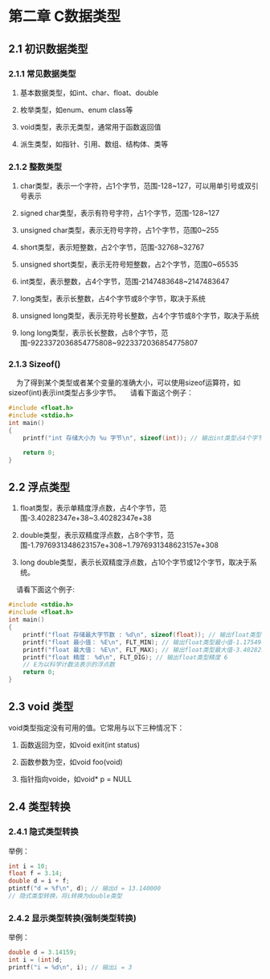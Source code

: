 # 第二章 C数据类型

## 2.1 初识数据类型

### 2.1.1 常见数据类型

1. 基本数据类型，如int、char、float、double

2. 枚举类型，如enum、enum class等

3. void类型，表示无类型，通常用于函数返回值

4. 派生类型，如指针、引用、数组、结构体、类等

### 2.1.2 整数类型

1. char类型，表示一个字符，占1个字节，范围-128~127，可以用单引号或双引号表示

2. signed char类型，表示有符号字符，占1个字节，范围-128~127

3. unsigned char类型，表示无符号字符，占1个字节，范围0~255

4. short类型，表示短整数，占2个字节，范围-32768~32767

5. unsigned short类型，表示无符号短整数，占2个字节，范围0~65535

6. int类型，表示整数，占4个字节，范围-2147483648~2147483647

7. long类型，表示长整数，占4个字节或8个字节，取决于系统

8. unsigned long类型，表示无符号长整数，占4个字节或8个字节，取决于系统

9. long long类型，表示长长整数，占8个字节，范围-9223372036854775808~9223372036854775807

### 2.1.3 Sizeof()

    为了得到某个类型或者某个变量的准确大小，可以使用sizeof运算符，如sizeof(int)表示int类型占多少字节。
    请看下面这个例子：

```c
#include <float.h>
#include <stdio.h>
int main()
{
    printf("int 存储大小为 %u 字节\n", sizeof(int)); // 输出int类型占4个字节

    return 0;
}
```

## 2.2 浮点类型

1. float类型，表示单精度浮点数，占4个字节，范围-3.40282347e+38~3.40282347e+38

2. double类型，表示双精度浮点数，占8个字节，范围-1.7976931348623157e+308~1.7976931348623157e+308

3. long double类型，表示长双精度浮点数，占10个字节或12个字节，取决于系统。

    请看下面这个例子:

```c
#include <stdio.h>
#include <float.h>
int main()
{
    printf("float 存储最大字节数 : %d\n", sizeof(float)); // 输出float类型占4个字节
    printf("float 最小值： %E\n", FLT_MIN); // 输出float类型最小值-1.175494351e-038
    printf("float 最大值： %E\n", FLT_MAX); // 输出float类型最大值-3.40282347e+038
    printf("float 精度： %d\n", FLT_DIG); // 输出float类型精度 6
    // E为以科学计数法表示的浮点数
    return 0;
}
```

## 2.3 void 类型

 void类型指定没有可用的值。它常用与以下三种情况下：

1. 函数返回为空，如void exit(int status)

2. 函数参数为空，如void foo(void)

3. 指针指向voide，如void* p = NULL

## 2.4 类型转换

### 2.4.1 隐式类型转换

举例：

```c
int i = 10;
float f = 3.14;
double d = i + f;
ptintf("d = %f\n", d); // 输出d = 13.140000
// 隐式类型转换，将i转换为double类型
```

### 2.4.2 显示类型转换(强制类型转换)

举例：

```c
double d = 3.14159;
int i = (int)d;
printf("i = %d\n", i); // 输出i = 3
```
